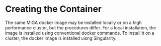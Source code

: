 # Creating the Container

The same MiGA docker image may be installed locally or on a high performance cluster, but the procedures differ. For a local installation, the image is installed using conventional docker commands. To install it on a cluster, the docker image is installed uisng Singularity.  
